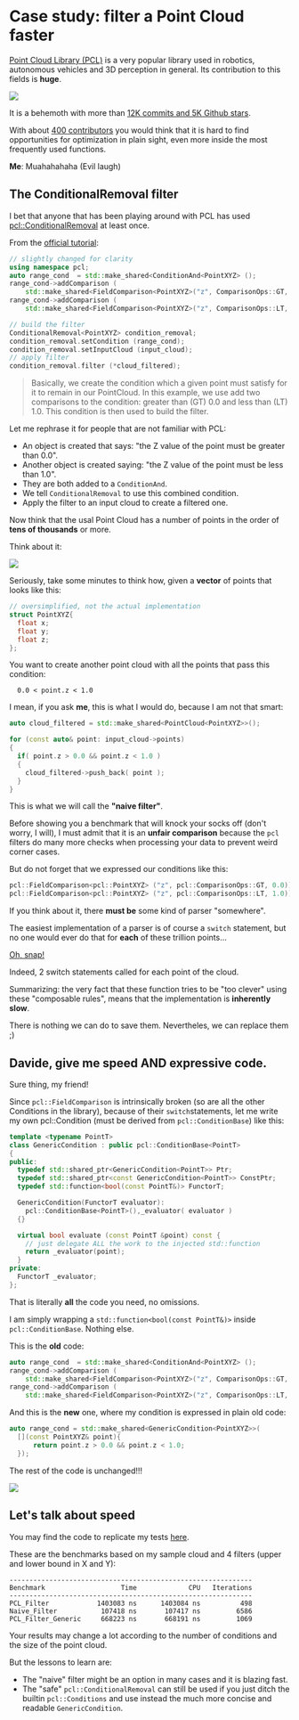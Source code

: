 # Case study: filter a Point Cloud faster

[Point Cloud Library (PCL)](https://pointclouds.org/) is a very popular
library used in robotics, autonomous vehicles and 3D perception in general. 
Its contribution to this fields is **huge**.

![](img/pcl.jpg)

It is a behemoth with more than [12K commits and 5K Github stars](https://github.com/PointCloudLibrary/pcl).

With about [400 contributors](https://github.com/PointCloudLibrary/pcl/graphs/contributors)
you would think that it is hard to find opportunities for optimization
in plain sight, even more inside the most frequently used functions.

**Me**: Muahahahaha (Evil laugh)

## The ConditionalRemoval filter

I bet that anyone that has been playing around with PCL has used 
[pcl::ConditionalRemoval](https://pcl-tutorials.readthedocs.io/en/latest/remove_outliers.html) at least once.

From the [official tutorial](https://pcl-tutorials.readthedocs.io/en/latest/remove_outliers.html):

```C++
// slightly changed for clarity
using namespace pcl;
auto range_cond  = std::make_shared<ConditionAnd<PointXYZ> ();
range_cond->addComparison ( 
    std::make_shared<FieldComparison<PointXYZ>("z", ComparisonOps::GT, 0.0));
range_cond->addComparison (
    std::make_shared<FieldComparison<PointXYZ>("z", ComparisonOps::LT, 1.0)));

// build the filter
ConditionalRemoval<PointXYZ> condition_removal;
condition_removal.setCondition (range_cond);
condition_removal.setInputCloud (input_cloud);
// apply filter
condition_removal.filter (*cloud_filtered);
```

> Basically, we create the condition which a given point must satisfy for it to remain in our PointCloud. 
> In this example, we use add two comparisons to the condition: greater than (GT) 0.0 and less than (LT) 1.0. 
> This condition is then used to build the filter.

Let me rephrase it for people that are not familiar with PCL:

- An object is created that says: "the Z value of the point must be greater than 0.0".
- Another object is created saying: "the Z value of the point must be less than 1.0".
- They are both added to a `ConditionAnd`.
- We tell `ConditionalRemoval` to use this combined condition.
- Apply the filter to an input cloud to create a filtered one.

Now think that the usal Point Cloud has a number of points in the order of 
**tens of thousands** or more.
 
 Think about it:
 
![](img/think_about_it.jpg)

Seriously, take some minutes to think how, given a **vector** of points that looks like this:

```C++
// oversimplified, not the actual implementation
struct PointXYZ{
  float x;
  float y;
  float z; 
};
```

You want to create another point cloud with all the points that pass this condition:

      0.0 < point.z < 1.0
      
I mean, if you ask **me**, this is what I would do, because I am not that smart:

```C++
auto cloud_filtered = std::make_shared<PointCloud<PointXYZ>>();

for (const auto& point: input_cloud->points) 
{
  if( point.z > 0.0 && point.z < 1.0 )
  {
    cloud_filtered->push_back( point );
  }
}
``` 
This is what we will call the **"naive filter"**.

Before showing you a benchmark that will knock your socks off (don't worry, I will),
I must admit that it is an **unfair comparison** because the `pcl` filters
do many more checks when processing your data to prevent weird corner cases.


But do not forget that we expressed our conditions like this:

```C++
pcl::FieldComparison<pcl::PointXYZ> ("z", pcl::ComparisonOps::GT, 0.0)));
pcl::FieldComparison<pcl::PointXYZ> ("z", pcl::ComparisonOps::LT, 1.0)));
```

If you think about it, there **must be** some kind of parser "somewhere".

The easiest implementation of a parser is of course a `switch`
statement, but no one would ever do that for **each** of these trillion points...

[Oh, snap!](https://github.com/PointCloudLibrary/pcl/blob/pcl-1.11.0/filters/include/pcl/filters/impl/conditional_removal.hpp#L98-L127)

Indeed, 2 switch statements called for each point of the cloud.

Summarizing: the very fact that these function tries to be "too clever"
using these "composable rules", means that the implementation is **inherently slow**.

There is nothing we can do to save them. Nevertheles, we can replace them ;)

## Davide, give me speed AND expressive code.

Sure thing, my friend!

Since `pcl::FieldComparison` is intrinsically broken (so are all the other Conditions in the library), 
because of their `switch`statements, let me write my own pcl::Condition (must be derived from `pcl::ConditionBase`) like this:

```C++
template <typename PointT>
class GenericCondition : public pcl::ConditionBase<PointT>
{
public:
  typedef std::shared_ptr<GenericCondition<PointT>> Ptr;
  typedef std::shared_ptr<const GenericCondition<PointT>> ConstPtr;
  typedef std::function<bool(const PointT&)> FunctorT;

  GenericCondition(FunctorT evaluator): 
    pcl::ConditionBase<PointT>(),_evaluator( evaluator ) 
  {}

  virtual bool evaluate (const PointT &point) const {
    // just delegate ALL the work to the injected std::function
    return _evaluator(point);
  }
private:
  FunctorT _evaluator;
};
```

That is literally **all** the code you need, no omissions.

I am simply wrapping a `std::function<bool(const PointT&)>` inside  `pcl::ConditionBase`. Nothing else.
 
This is the **old** code:


```C++
auto range_cond  = std::make_shared<ConditionAnd<PointXYZ> ();
range_cond->addComparison ( 
    std::make_shared<FieldComparison<PointXYZ>("z", ComparisonOps::GT, 0.0));
range_cond->addComparison (
    std::make_shared<FieldComparison<PointXYZ>("z", ComparisonOps::LT, 1.0)));
```

And this is the **new** one, where my condition is expressed in plain old code:

```C++   
auto range_cond = std::make_shared<GenericCondition<PointXYZ>>(
  [](const PointXYZ& point){ 
      return point.z > 0.0 && point.z < 1.0; 
  });
```

The rest of the code is unchanged!!!

![](img/beautiful.jpg)

## Let's talk about speed

You may find the code to replicate my tests [here](https://github.com/facontidavide/CPP_Optimizations_Diary/tree/master/cpp/pcl_conditional_removal.cpp).

These are the benchmarks based on my sample cloud and 4 filters (upper and lower bound in X and Y):

```
-------------------------------------------------------------
Benchmark                   Time             CPU   Iterations
-------------------------------------------------------------
PCL_Filter            1403083 ns      1403084 ns          498
Naive_Filter           107418 ns       107417 ns         6586
PCL_Filter_Generic     668223 ns       668191 ns         1069
```
Your results may change a lot according to the number of conditions and the size of the point cloud.

But the lessons to learn are:

- The "naive" filter might be an option in many cases and it is blazing fast.
- The "safe" `pcl::ConditionalRemoval` can still be used if you just ditch the builtin `pcl::Conditions` and use instead the much more concise and readable `GenericCondition`.

